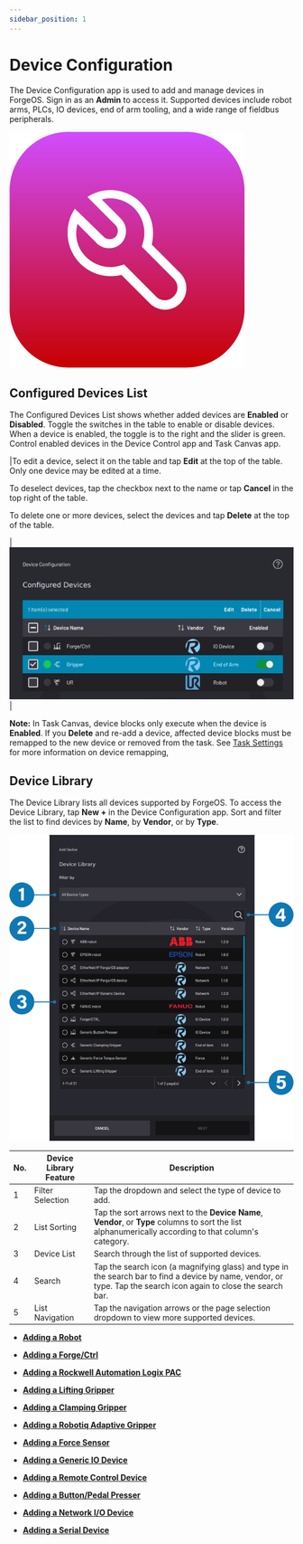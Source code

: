 ```yaml
---
sidebar_position: 1
---
```


# Device Configuration

The Device Configuration app is used to add and manage devices in ForgeOS. Sign in as an **Admin** to access it. Supported devices include robot arms, PLCs, IO devices, end of arm tooling, and a wide range of fieldbus peripherals.

![](../Images/DeviceConfiguration/DeviceConfiguration-Icon.png)

## Configured Devices List

The Configured Devices List shows whether added devices are **Enabled** or **Disabled**. Toggle the switches in the table to enable or disable devices. When a device is enabled, the toggle is to the right and the slider is green. Control enabled devices in the Device Control app and Task Canvas app.

|To edit a device, select it on the table and tap **Edit** at the top of the table. Only one device may be edited at a time.

To deselect devices, tap the checkbox next to the name or tap **Cancel** in the top right of the table.

To delete one or more devices, select the devices and tap **Delete** at the top of the table.

|![](../Images/DeviceConfiguration/ConfiguredDevices-SelectGripper.png)|

**Note:** In Task Canvas, device blocks only execute when the device is **Enabled**. If you **Delete** and re-add a device, affected device blocks must be remapped to the new device or removed from the task. See [Task Settings](../TaskCanvas/TaskSettings.md) for more information on device remapping,

## Device Library

The Device Library lists all devices supported by ForgeOS. To access the Device Library, tap **New +** in the Device Configuration app. Sort and filter the list to find devices by **Name**, by **Vendor**, or by **Type**.

![](../Images/DeviceConfiguration/DeviceLibrary-Callouts.png)

|No.|Device Library Feature|Description|
|---|----------------------|-----------|
|1|Filter Selection|Tap the dropdown and select the type of device to add.|
|2|List Sorting|Tap the sort arrows next to the **Device Name**, **Vendor**, or **Type** columns to sort the list alphanumerically according to that column's category.|
|3|Device List|Search through the list of supported devices.|
|4|Search|Tap the search icon \(a magnifying glass\) and type in the search bar to find a device by name, vendor, or type. Tap the search icon again to close the search bar.|
|5|List Navigation|Tap the navigation arrows or the page selection dropdown to view more supported devices.|

-   **[Adding a Robot](../DeviceConfiguration/AddingRobot.md)**  

-   **[Adding a Forge/Ctrl](../DeviceConfiguration/AddingForgeCtrl.md)**  

-   **[Adding a Rockwell Automation Logix PAC](../DeviceConfiguration/AddingRockwellAutomationLogixPAC.md)**  

-   **[Adding a Lifting Gripper](../DeviceConfiguration/AddingLiftingGripper.md)**  

-   **[Adding a Clamping Gripper](../DeviceConfiguration/AddingClampingGripper.md)**  

-   **[Adding a Robotiq Adaptive Gripper](../DeviceConfiguration/AddingRobotiqGripper.md)**  

-   **[Adding a Force Sensor](../DeviceConfiguration/AddingForceSensor.md)**  

-   **[Adding a Generic IO Device](../DeviceConfiguration/AddingGenericIODevice.md)**  

-   **[Adding a Remote Control Device](../DeviceConfiguration/AddingRemoteControlDevice.md)**  

-   **[Adding a Button/Pedal Presser](../DeviceConfiguration/AddingButtonPedalPresser.md)**  

-   **[Adding a Network I/O Device](../DeviceConfiguration/AddingNetworkDevice.md)**  

-   **[Adding a Serial Device](../DeviceConfiguration/AddingSerialDevice.md)**  


